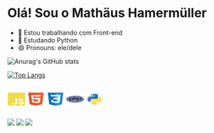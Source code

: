 <h1>Olá! Sou o Mathäus Hamermüller </h1>


- 🔭 Estou trabalhando com Front-end
- 🌱 Estudando Python
- 😄 Pronouns: ele/dele

![Anurag's GitHub stats](https://github-readme-stats.vercel.app/api?username=donmathaus&show_icons=true&theme=highcontrast)

[![Top Langs](https://github-readme-stats.vercel.app/api/top-langs/?username=donmathaus&langs_count=8&theme=highcontrast)](https://github.com/donmathaus/github-readme-stats)

<div style="display: inline_block"><br>
  <img align="center" alt="Mathaus-Js" height="30" width="40" src="https://raw.githubusercontent.com/devicons/devicon/master/icons/javascript/javascript-plain.svg">
  <img align="center" alt="Mathaus-HTML" height="30" width="40" src="https://raw.githubusercontent.com/devicons/devicon/master/icons/html5/html5-original.svg">
  <img align="center" alt="Mathaus-CSS" height="30" width="40" src="https://raw.githubusercontent.com/devicons/devicon/master/icons/css3/css3-original.svg">
  <img align="center" alt="Mathaus-PHP" height="30" width="40" src="https://raw.githubusercontent.com/devicons/devicon/master/icons/php/php-original.svg">
  <img align="center" alt="Mathaus-Python" height="30" width="40" src="https://raw.githubusercontent.com/devicons/devicon/master/icons/python/python-original.svg">
  
</div>

##

<div> 
  
  <a href="https://instagram.com/donmathaus" target="_blank"><img src="https://img.shields.io/badge/-Instagram-%23E4405F?style=for-the-badge&logo=instagram&logoColor=white" target="_blank"></a>
  <a href = "mailto:mathaushamermuller@gmail.com"><img src="https://img.shields.io/badge/-Gmail-%23333?style=for-the-badge&logo=gmail&logoColor=white" target="_blank"></a>
  <a href="https://www.linkedin.com/in/donmathaus" target="_blank"><img src="https://img.shields.io/badge/-LinkedIn-%230077B5?style=for-the-badge&logo=linkedin&logoColor=white" target="_blank"></a> 
  
</div>
